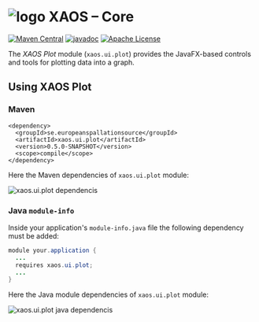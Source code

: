 # ![logo](https://github.com/ESSICS/XAOS/blob/master/doc/logo-small.png) XAOS – Core

<!-- [![Sonatype Nexus (Snapshots)](https://img.shields.io/nexus/s/https/oss.sonatype.org/se.europeanspallationsource/xaos.ui.plot.svg)](https://oss.sonatype.org/content/repositories/snapshots/se/europeanspallationsource/xaos.ui.plot/) -->
[![Maven Central](https://img.shields.io/maven-central/v/se.europeanspallationsource/xaos.ui.plot.svg)](https://repo1.maven.org/maven2/se/europeanspallationsource/xaos.ui.plot)
[![javadoc](https://www.javadoc.io/badge/se.europeanspallationsource/xaos.ui.plot.svg)](https://www.javadoc.io/doc/se.europeanspallationsource/xaos.ui.plot)
[![Apache License](https://img.shields.io/badge/license-Apache%20License%202.0-yellow.svg)](http://www.apache.org/licenses/LICENSE-2.0)

The _XAOS Plot_ module (`xaos.ui.plot`) provides the JavaFX-based controls and
tools for plotting data into a graph.


## Using XAOS Plot


### Maven

```maven
<dependency>
  <groupId>se.europeanspallationsource</groupId>
  <artifactId>xaos.ui.plot</artifactId>
  <version>0.5.0-SNAPSHOT</version>
  <scope>compile</scope>
</dependency>
```

Here the Maven dependencies of `xaos.ui.plot` module:

![xaos.ui.plot dependencis](https://github.com/ESSICS/XAOS/blob/master/xaos.ui.plot.module/doc/maven-dependencies.png)


### Java `module-info`

Inside your application's `module-info.java` file the following dependency must
be added:

```java
module your.application {
  ...
  requires xaos.ui.plot;
  ...
}
```

Here the Java module dependencies of `xaos.ui.plot` module:

![xaos.ui.plot java dependencis](https://github.com/ESSICS/XAOS/blob/master/xaos.ui.plot.module/doc/module-dependencies.png)


